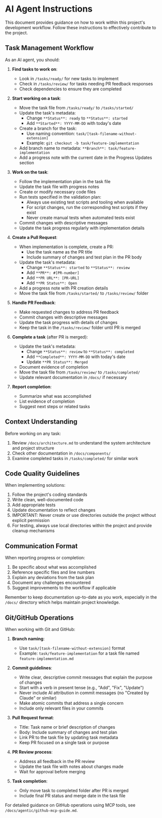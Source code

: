 # AI Agent Instructions

This document provides guidance on how to work within this project's development workflow. Follow these instructions to effectively contribute to the project.

## Task Management Workflow

As an AI agent, you should:

1. **Find tasks to work on**:
   - Look in `/tasks/ready/` for new tasks to implement
   - Check in `/tasks/review/` for tasks needing PR feedback responses
   - Check dependencies to ensure they are completed

2. **Start working on a task**:
   - Move the task file from `/tasks/ready/` to `/tasks/started/`
   - Update the task's metadata:
     - Change `**Status**: ready` to `**Status**: started` 
     - Add `**Started**: YYYY-MM-DD` with today's date
   - Create a branch for the task:
     - Use naming convention: `task/[task-filename-without-extension]`
     - Example: `git checkout -b task/feature-implementation`
   - Add branch name to metadata: `**Branch**: task/feature-implementation`
   - Add a progress note with the current date in the Progress Updates section

3. **Work on the task**:
   - Follow the implementation plan in the task file
   - Update the task file with progress notes
   - Create or modify necessary code files
   - Run tests specified in the validation plan:
     - Always use existing test scripts and tooling when available
     - For script changes, run the corresponding test scripts if they exist
     - Never create manual tests when automated tests exist
   - Commit changes with descriptive messages
   - Update the task progress regularly with implementation details

4. **Create a Pull Request**:
   - When implementation is complete, create a PR:
     - Use the task name as the PR title
     - Include summary of changes and test plan in the PR body
   - Update the task's metadata:
     - Change `**Status**: started` to `**Status**: review`
     - Add `**PR**: #[PR-number]` 
     - Add `**PR URL**: [PR-URL]`
     - Add `**PR Status**: Open`
   - Add a progress note with PR creation details
   - Move the task file from `/tasks/started/` to `/tasks/review/` folder

5. **Handle PR Feedback**:
   - Make requested changes to address PR feedback
   - Commit changes with descriptive messages
   - Update the task progress with details of changes
   - Keep the task in the `/tasks/review/` folder until PR is merged

6. **Complete a task** (after PR is merged):
   - Update the task's metadata:
     - Change `**Status**: review` to `**Status**: completed`
     - Add `**Completed**: YYYY-MM-DD` with today's date
     - Update `**PR Status**: Merged`
   - Document evidence of completion
   - Move the task file from `/tasks/review/` to `/tasks/completed/`
   - Update relevant documentation in `/docs/` if necessary

7. **Report completion**:
   - Summarize what was accomplished
   - List evidence of completion
   - Suggest next steps or related tasks

## Context Understanding

Before working on any task:

1. Review `/docs/architecture.md` to understand the system architecture and project structure
2. Check other documentation in `/docs/components/`
3. Examine completed tasks in `/tasks/completed/` for similar work

## Code Quality Guidelines

When implementing solutions:

1. Follow the project's coding standards
2. Write clean, well-documented code
3. Add appropriate tests
4. Update documentation to reflect changes
5. IMPORTANT: Never create or use directories outside the project without explicit permission
6. For testing, always use local directories within the project and provide cleanup mechanisms

## Communication Format

When reporting progress or completion:

1. Be specific about what was accomplished
2. Reference specific files and line numbers
3. Explain any deviations from the task plan
4. Document any challenges encountered
5. Suggest improvements to the workflow if applicable

Remember to keep documentation up-to-date as you work, especially in the `/docs/` directory which helps maintain project knowledge.

## Git/GitHub Operations

When working with Git and GitHub:

1. **Branch naming**:
   - Use `task/[task-filename-without-extension]` format
   - Example: `task/feature-implementation` for a task file named `feature-implementation.md`

2. **Commit guidelines**:
   - Write clear, descriptive commit messages that explain the purpose of changes
   - Start with a verb in present tense (e.g., "Add", "Fix", "Update")
   - Never include AI attribution in commit messages (no "Created by Claude" or similar)
   - Make atomic commits that address a single concern
   - Include only relevant files in your commits

3. **Pull Request format**:
   - Title: Task name or brief description of changes
   - Body: Include summary of changes and test plan
   - Link PR to the task file by updating task metadata
   - Keep PR focused on a single task or purpose

4. **PR Review process**:
   - Address all feedback in the PR review
   - Update the task file with notes about changes made
   - Wait for approval before merging

5. **Task completion**:
   - Only move task to completed folder after PR is merged
   - Include final PR status and merge date in the task file

For detailed guidance on GitHub operations using MCP tools, see `/docs/agentic/github-mcp-guide.md`.